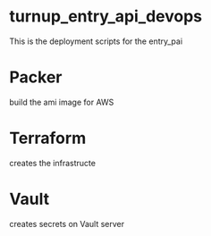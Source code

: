 # turnup_entry_api_devops
This is the deployment scripts for the entry_pai

# Packer
build the ami image for AWS

# Terraform
creates the infrastructe

# Vault
creates secrets on Vault server
